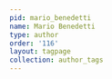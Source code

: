 ```yaml
---
pid: mario_benedetti
name: Mario Benedetti
type: author
order: '116'
layout: tagpage
collection: author_tags
---
```

